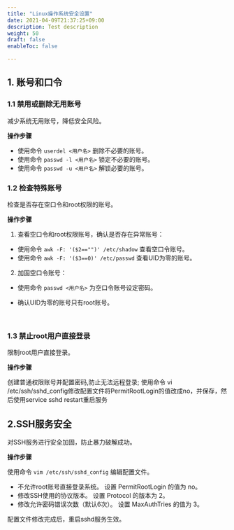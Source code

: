 ```yaml
---
title: "Linux操作系统安全设置"
date: 2021-04-09T21:37:25+09:00
description: Test description
weight: 50
draft: false
enableToc: false

---
```


## 1. 账号和口令

### 1.1 禁用或删除无用账号

减少系统无用账号，降低安全风险。

**操作步骤**

- 使用命令 `userdel <用户名>` 删除不必要的账号。
- 使用命令 `passwd -l <用户名>` 锁定不必要的账号。
- 使用命令 `passwd -u <用户名>` 解锁必要的账号。

### 1.2 检查特殊账号

检查是否存在空口令和root权限的账号。

**操作步骤**

1. 查看空口令和root权限账号，确认是否存在异常账号：

- 使用命令 `awk -F: '($2=="")' /etc/shadow` 查看空口令账号。
- 使用命令 `awk -F: '($3==0)' /etc/passwd` 查看UID为零的账号。

2. 加固空口令账号：

- 使用命令 `passwd <用户名>` 为空口令账号设定密码。

- 确认UID为零的账号只有root账号。

  ​



### 1.3 禁止root用户直接登录

限制root用户直接登录。

**操作步骤**

创建普通权限账号并配置密码,防止无法远程登录;
使用命令 vi /etc/ssh/sshd_config修改配置文件将PermitRootLogin的值改成no，并保存，然后使用service sshd restart重启服务



   ## 2.SSH服务安全

   对SSH服务进行安全加固，防止暴力破解成功。

   **操作步骤**

   使用命令 `vim /etc/ssh/sshd_config` 编辑配置文件。

   - 不允许root账号直接登录系统。
     设置 PermitRootLogin 的值为 no。
   - 修改SSH使用的协议版本。
     设置 Protocol 的版本为 2。
   - 修改允许密码错误次数（默认6次）。
     设置 MaxAuthTries 的值为 3。

   配置文件修改完成后，重启sshd服务生效。

#### 